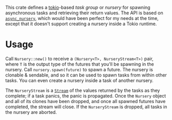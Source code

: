 This crate defines a [tokio][]-based *task group* or *nursery* for spawning
asynchronous tasks and retrieving their return values.  The API is based on
[`async_nursery`][], which would have been perfect for my needs at the time,
except that it doesn't support creating a nursery inside a Tokio runtime.

Usage
=====

Call `Nursery::new()` to receive a `(Nursery<T>, NurseryStream<T>)` pair, where
`T` is the output type of the futures that you'll be spawning in the nursery.
Call `nursery.spawn(future)` to spawn a future.  The nursery is clonable &
sendable, and so it can be used to spawn tasks from within other tasks.  You
can even create a nursery inside a task of another nursery.

The `NurseryStream` is a [`Stream`][] of the values returned by the tasks as
they complete; if a task panics, the panic is propagated.  Once the `Nursery`
object and all of its clones have been dropped, and once all spawned futures
have completed, the stream will close.  If the `NurseryStream` is dropped, all
tasks in the nursery are aborted.

[tokio]: https://tokio.rs
[`async_nursery`]: https://crates.io/crates/async_nursery
[`Stream`]: https://docs.rs/futures-util/latest/futures_util/stream/trait.Stream.html
